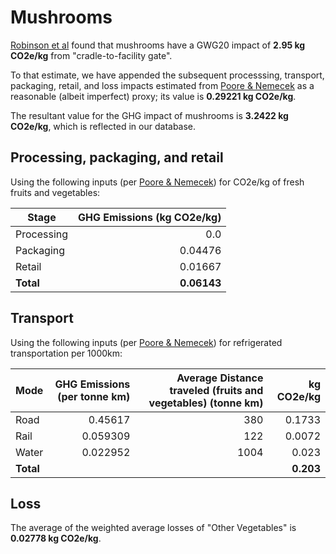 # Mushrooms

[Robinson et al][1] found that mushrooms have a GWG20 impact of **2.95 kg CO2e/kg** from "cradle-to-facility gate".

To that estimate, we have appended the subsequent processsing, transport, packaging, retail, and loss impacts estimated from [Poore & Nemecek][2] as a reasonable (albeit imperfect) proxy; its value is **0.29221 kg CO2e/kg**.

The resultant value for the GHG impact of mushrooms is **3.2422 kg CO2e/kg**, which is reflected in our database.

## Processing, packaging, and retail

Using the following inputs (per [Poore & Nemecek][2]) for CO2e/kg of fresh fruits and vegetables:

| Stage      | GHG Emissions (kg CO2e/kg) |
| ---------- | -------------------------: |
| Processing |                        0.0 |
| Packaging  |                    0.04476 |
| Retail     |                    0.01667 |
| **Total**  |                **0.06143** |

## Transport

Using the following inputs (per [Poore & Nemecek][2]) for refrigerated transportation per 1000km:

| Mode      | GHG Emissions (per tonne km) | Average Distance traveled (fruits and vegetables) (tonne km) | kg CO2e/kg |
| --------- | ---------------------------: | -----------------------------------------------------------: | ---------: |
| Road      |                      0.45617 |                                                          380 |     0.1733 |
| Rail      |                     0.059309 |                                                          122 |     0.0072 |
| Water     |                     0.022952 |                                                         1004 |      0.023 |
| **Total** |                              |                                                              |  **0.203** |

## Loss

The average of the weighted average losses of "Other Vegetables" is **0.02778 kg CO2e/kg**.

[1]: https://doi.org/10.1007/s11367-018-1456-6
[2]: https://science.sciencemag.org/content/360/6392/987/